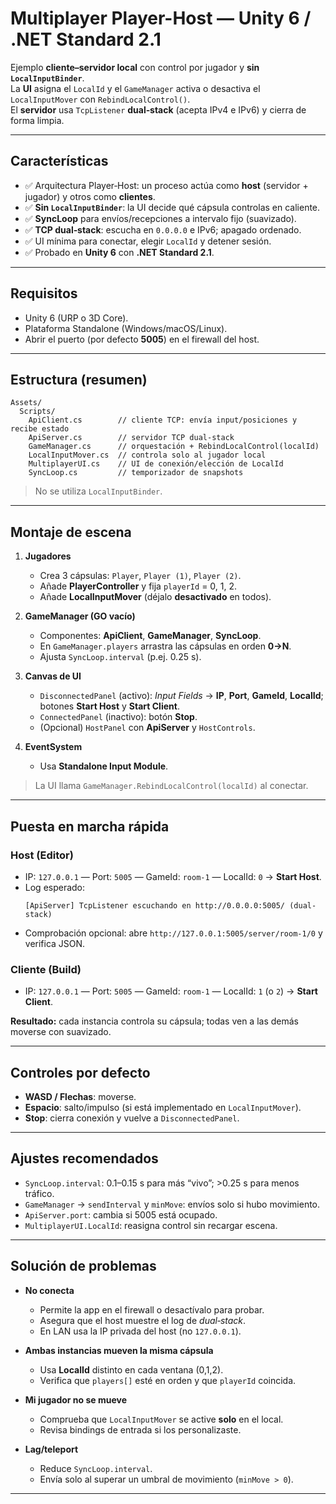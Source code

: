 # Multiplayer Player-Host — Unity 6 / .NET Standard 2.1

Ejemplo **cliente–servidor local** con control por jugador y **sin `LocalInputBinder`**.  
La **UI** asigna el `LocalId` y el `GameManager` activa o desactiva el `LocalInputMover` con `RebindLocalControl()`.  
El **servidor** usa `TcpListener` **dual‑stack** (acepta IPv4 e IPv6) y cierra de forma limpia.

---

## Características
- ✅ Arquitectura Player‑Host: un proceso actúa como **host** (servidor + jugador) y otros como **clientes**.
- ✅ **Sin `LocalInputBinder`**: la UI decide qué cápsula controlas en caliente.
- ✅ **SyncLoop** para envíos/recepciones a intervalo fijo (suavizado).
- ✅ **TCP dual‑stack**: escucha en `0.0.0.0` e IPv6; apagado ordenado.
- ✅ UI mínima para conectar, elegir `LocalId` y detener sesión.
- ✅ Probado en **Unity 6** con **.NET Standard 2.1**.

---

## Requisitos
- Unity 6 (URP o 3D Core).
- Plataforma Standalone (Windows/macOS/Linux).
- Abrir el puerto (por defecto **5005**) en el firewall del host.

---

## Estructura (resumen)
```
Assets/
  Scripts/
    ApiClient.cs        // cliente TCP: envía input/posiciones y recibe estado
    ApiServer.cs        // servidor TCP dual‑stack
    GameManager.cs      // orquestación + RebindLocalControl(localId)
    LocalInputMover.cs  // controla solo al jugador local
    MultiplayerUI.cs    // UI de conexión/elección de LocalId
    SyncLoop.cs         // temporizador de snapshots
```
> No se utiliza `LocalInputBinder`.

---

## Montaje de escena
1. **Jugadores**
   - Crea 3 cápsulas: `Player`, `Player (1)`, `Player (2)`.
   - Añade **PlayerController** y fija `playerId` = 0, 1, 2.
   - Añade **LocalInputMover** (déjalo **desactivado** en todos).

2. **GameManager (GO vacío)**
   - Componentes: **ApiClient**, **GameManager**, **SyncLoop**.
   - En `GameManager.players` arrastra las cápsulas en orden **0→N**.
   - Ajusta `SyncLoop.interval` (p.ej. 0.25 s).

3. **Canvas de UI**
   - `DisconnectedPanel` (activo): *Input Fields* → **IP**, **Port**, **GameId**, **LocalId**; botones **Start Host** y **Start Client**.
   - `ConnectedPanel` (inactivo): botón **Stop**.
   - (Opcional) `HostPanel` con **ApiServer** y `HostControls`.

4. **EventSystem**
   - Usa **Standalone Input Module**.

> La UI llama `GameManager.RebindLocalControl(localId)` al conectar.

---

## Puesta en marcha rápida
### Host (Editor)
- IP: `127.0.0.1` — Port: `5005` — GameId: `room-1` — LocalId: `0` → **Start Host**.
- Log esperado:  
  ```
  [ApiServer] TcpListener escuchando en http://0.0.0.0:5005/ (dual-stack)
  ```
- Comprobación opcional: abre `http://127.0.0.1:5005/server/room-1/0` y verifica JSON.

### Cliente (Build)
- IP: `127.0.0.1` — Port: `5005` — GameId: `room-1` — LocalId: `1` (o `2`) → **Start Client**.

**Resultado:** cada instancia controla su cápsula; todas ven a las demás moverse con suavizado.

---

## Controles por defecto
- **WASD / Flechas**: moverse.
- **Espacio**: salto/impulso (si está implementado en `LocalInputMover`).
- **Stop**: cierra conexión y vuelve a `DisconnectedPanel`.

---

## Ajustes recomendados
- `SyncLoop.interval`: 0.1–0.15 s para más “vivo”; >0.25 s para menos tráfico.
- `GameManager` → `sendInterval` y `minMove`: envíos solo si hubo movimiento.
- `ApiServer.port`: cambia si 5005 está ocupado.
- `MultiplayerUI.LocalId`: reasigna control sin recargar escena.

---

## Solución de problemas
- **No conecta**
  - Permite la app en el firewall o desactívalo para probar.
  - Asegura que el host muestre el log de *dual‑stack*.
  - En LAN usa la IP privada del host (no `127.0.0.1`).

- **Ambas instancias mueven la misma cápsula**
  - Usa **LocalId** distinto en cada ventana (0,1,2).
  - Verifica que `players[]` esté en orden y que `playerId` coincida.

- **Mi jugador no se mueve**
  - Comprueba que `LocalInputMover` se active **solo** en el local.
  - Revisa bindings de entrada si los personalizaste.

- **Lag/teleport**
  - Reduce `SyncLoop.interval`.
  - Envía solo al superar un umbral de movimiento (`minMove > 0`).

---

